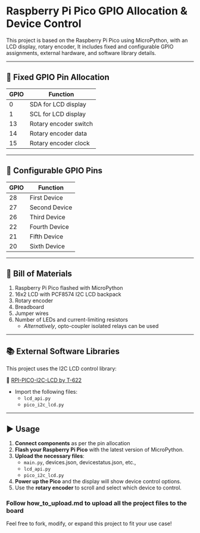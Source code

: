 # Raspberry Pi Pico GPIO Allocation & Device Control

This project is based on the Raspberry Pi Pico using MicroPython, with an LCD display, rotary encoder, 
It includes fixed and configurable GPIO assignments, external hardware, and software library details.

---

## 📌 Fixed GPIO Pin Allocation

| GPIO | Function                 |
|------|--------------------------|
| 0    | SDA for LCD display      |
| 1    | SCL for LCD display      |
| 13   | Rotary encoder switch    |
| 14   | Rotary encoder data      |
| 15   | Rotary encoder clock     |

---

## 🔧 Configurable GPIO Pins

| GPIO | Function         |
|------|------------------|
| 28   | First Device     |
| 27   | Second Device    |
| 26   | Third Device     |
| 22   | Fourth Device    |
| 21   | Fifth Device     |
| 20   | Sixth Device     |

---

## 🧾 Bill of Materials

1. Raspberry Pi Pico flashed with MicroPython  
2. 16x2 LCD with PCF8574 I2C LCD backpack  
3. Rotary encoder  
4. Breadboard  
5. Jumper wires  
6. Number of LEDs and current-limiting resistors  
   - *Alternatively*, opto-coupler isolated relays can be used  

---

## 📚 External Software Libraries

This project uses the I2C LCD control library:

🔗 [RPI-PICO-I2C-LCD by T-622](https://github.com/T-622/RPI-PICO-I2C-LCD)  
- Import the following files:
  - `lcd_api.py`
  - `pico_i2c_lcd.py`

---
## ▶️ Usage

1. **Connect components** as per the pin allocation
2. **Flash your Raspberry Pi Pico** with the latest version of MicroPython.
3. **Upload the necessary files**:
   - `main.py`, devices.json, devicestatus.json, etc., 
   - `lcd_api.py`
   - `pico_i2c_lcd.py`
4. **Power up the Pico** and the display will show device control options.
5. Use the **rotary encoder** to scroll and select which device to control.

### Follow how_to_upload.md to upload all the project files to the board

Feel free to fork, modify, or expand this project to fit your use case!
